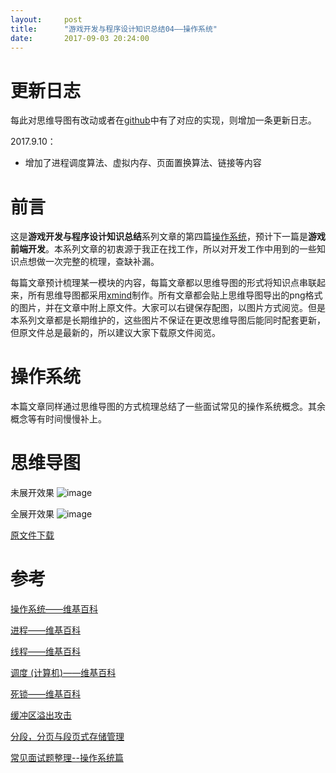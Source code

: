 ```yaml
---
layout:     post
title:      "游戏开发与程序设计知识总结04——操作系统"
date:       2017-09-03 20:24:00
---
```


# 更新日志

每此对思维导图有改动或者在[github](https://github.com/AllenKashiwa/StudyCpp)中有了对应的实现，则增加一条更新日志。

2017.9.10：
- 增加了进程调度算法、虚拟内存、页面置换算法、链接等内容

# 前言

这是**游戏开发与程序设计知识总结**系列文章的第四篇[操作系统](http://baizihan.com/2017/09/operating_system/)，预计下一篇是**游戏前端开发**。本系列文章的初衷源于我正在找工作，所以对开发工作中用到的一些知识点想做一次完整的梳理，查缺补漏。

每篇文章预计梳理某一模块的内容，每篇文章都以思维导图的形式将知识点串联起来，所有思维导图都采用[xmind](http://www.xmindchina.net/)制作。所有文章都会贴上思维导图导出的png格式的图片，并在文章中附上原文件。大家可以右键保存配图，以图片方式阅览。但是本系列文章都是长期维护的，这些图片不保证在更改思维导图后能同时配套更新，但原文件总是最新的，所以建议大家下载原文件阅览。

# 操作系统

本篇文章同样通过思维导图的方式梳理总结了一些面试常见的操作系统概念。其余概念等有时间慢慢补上。

# 思维导图

未展开效果
![image](http://baizihan.com/assets/images/in-post/operating_system/operating_system.png)

全展开效果
![image](http://baizihan.com/assets/images/in-post/operating_system/operating_system_all.png)

[原文件下载](http://baizihan.com/assets/files/operating_system.xmind)

# 参考

[操作系统——维基百科](https://zh.wikipedia.org/wiki/%E6%93%8D%E4%BD%9C%E7%B3%BB%E7%BB%9F)

[进程——维基百科](https://zh.wikipedia.org/wiki/%E8%A1%8C%E7%A8%8B)

[线程——维基百科](https://zh.wikipedia.org/wiki/%E7%BA%BF%E7%A8%8B)

[调度 (计算机)——维基百科](https://zh.wikipedia.org/wiki/%E8%B0%83%E5%BA%A6_(%E8%AE%A1%E7%AE%97%E6%9C%BA))

[死锁——维基百科](https://zh.wikipedia.org/wiki/%E6%AD%BB%E9%94%81)

[缓冲区溢出攻击](http://www.cnblogs.com/fanzhidongyzby/archive/2013/08/10/3250405.html)

[分段，分页与段页式存储管理](http://blog.csdn.net/zephyr_be_brave/article/details/8944967)

[常见面试题整理--操作系统篇](https://zhuanlan.zhihu.com/p/23755202)

